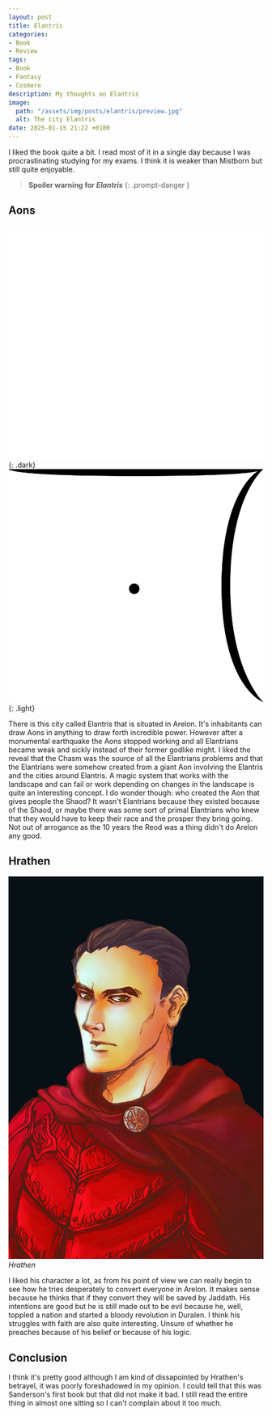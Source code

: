 ```yaml
---
layout: post
title: Elantris
categories:
- Book
- Review
tags:
- Book
- Fantasy
- Cosmere
description: My thoughts on Elantris
image:
  path: "/assets/img/posts/elantris/preview.jpg"
  alt: The city Elantris
date: 2025-01-15 21:22 +0100
---
```

I liked the book quite a bit. I read most of it in a single day because I was procrastinating studying for my exams. I think it is weaker than Mistborn but still quite enjoyable.

> **Spoiler warning for *Elantris***
{: .prompt-danger }

## Aons

![Aon Aon](/assets/img/posts/elantris/aon_aon_dark.png){: .dark}
![Aon Aon](/assets/img/posts/elantris/aon_aon.png){: .light}

There is this city called Elantris that is situated in Arelon. It's inhabitants can draw Aons in anything to draw forth incredible power. However after a monumental earthquake the Aons stopped working and all Elantrians became weak and sickly instead of their former godlike might. I liked the reveal that the Chasm was the source of all the Elantrians problems and that the Elantrians were somehow created from a giant Aon involving the Elantris and the cities around Elantris. A magic system that works with the landscape and can fail or work depending on changes in the landscape is quite an interesting concept. I do wonder though: who created the Aon that gives people the Shaod? It wasn't Elantrians because they existed because of the Shaod, or maybe there was some sort of primal Elantrians who knew that they would have to keep their race and the prosper they bring going. Not out of arrogance as the 10 years the Reod was a thing didn't do Arelon any good.

## Hrathen

![Hrathen](/assets/img/posts/elantris/hrathen.jpg)
_Hrathen_

I liked his character a lot, as from his point of view we can really begin to see how he tries desperately to convert everyone in Arelon. It makes sense because he thinks that if they convert they will be saved by Jaddath. His intentions are good but he is still made out to be evil because he, well, toppled a nation and started a bloody revolution in Duralen. I think his struggles with faith are also quite interesting. Unsure of whether he preaches because of his belief or because of his logic.

## Conclusion

I think it's pretty good although I am kind of dissapointed by Hrathen's betrayel, it was poorly foreshadowed in my opinion. I could tell that this was Sanderson's first book but that did not make it bad. I still read the entire thing in almost one sitting so I can't complain about it too much.
